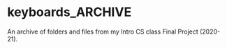 # keyboards_ARCHIVE
An archive of folders and files from my Intro CS class Final Project (2020-21).
